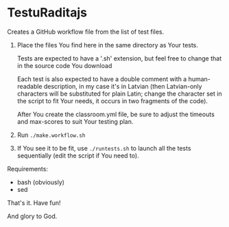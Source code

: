 # TestuRaditajs
Creates a GitHub workflow file from the list of test files.

1. Place the files You find here in the same directory as Your tests.

   Tests are expected to have a '.sh' extension, but feel free to change that in the source code You download

   Each test is also expected to have a double comment with a human-readable description, in my case it's in Latvian (then Latvian-only characters will be substituted for plain Latin; change the character set in the script to fit Your needs, it occurs in two fragments of the code).

   After You create the classroom.yml file, be sure to adjust the timeouts and max-scores to suit Your testing plan.

3. Run `./make.workflow.sh`

4. If You see it to be fit, use `./runtests.sh` to launch all the tests sequentially (edit the script if You need to).

Requirements:
* bash (obviously)
* sed

That's it. Have fun!

And glory to God.
